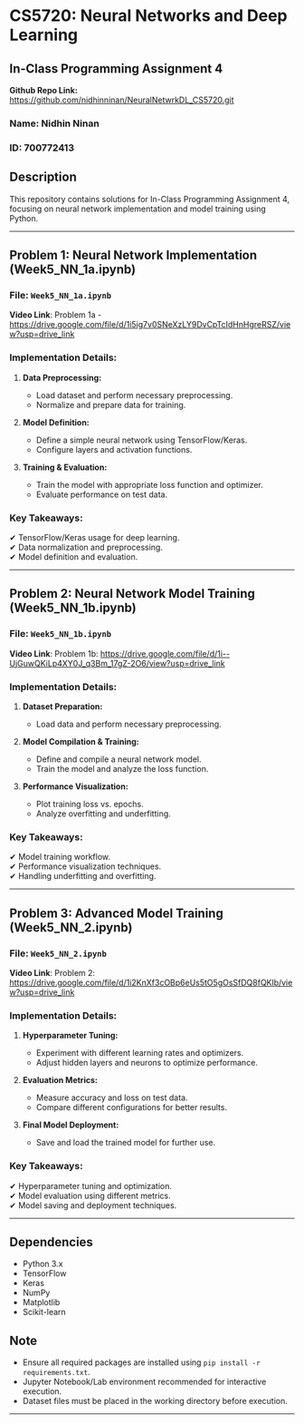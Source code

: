 # CS5720: Neural Networks and Deep Learning  
## In-Class Programming Assignment 4  

**Github Repo Link:** https://github.com/nidhinninan/NeuralNetwrkDL_CS5720.git 

### Name: Nidhin Ninan  
### ID: 700772413  

## Description  
This repository contains solutions for In-Class Programming Assignment 4, focusing on neural network implementation and model training using Python.  

---

## Problem 1: Neural Network Implementation (Week5_NN_1a.ipynb)  

### **File:** `Week5_NN_1a.ipynb`  
**Video Link**: Problem 1a - https://drive.google.com/file/d/1i5ig7v0SNeXzLY9DvCpTcIdHnHgreRSZ/view?usp=drive_link

### **Implementation Details:**  
1. **Data Preprocessing:**  
   - Load dataset and perform necessary preprocessing.  
   - Normalize and prepare data for training.  

2. **Model Definition:**  
   - Define a simple neural network using TensorFlow/Keras.  
   - Configure layers and activation functions.  

3. **Training & Evaluation:**  
   - Train the model with appropriate loss function and optimizer.  
   - Evaluate performance on test data.  

### **Key Takeaways:**  
✔ TensorFlow/Keras usage for deep learning.  
✔ Data normalization and preprocessing.  
✔ Model definition and evaluation.  

---

## Problem 2: Neural Network Model Training (Week5_NN_1b.ipynb)  

### **File:** `Week5_NN_1b.ipynb`
**Video Link**: Problem 1b: https://drive.google.com/file/d/1i--UjGuwQKiLp4XY0J_q3Bm_17gZ-2O6/view?usp=drive_link

### **Implementation Details:**  
1. **Dataset Preparation:**  
   - Load data and perform necessary preprocessing.  

2. **Model Compilation & Training:**  
   - Define and compile a neural network model.  
   - Train the model and analyze the loss function.  

3. **Performance Visualization:**  
   - Plot training loss vs. epochs.  
   - Analyze overfitting and underfitting.  

### **Key Takeaways:**  
✔ Model training workflow.  
✔ Performance visualization techniques.  
✔ Handling underfitting and overfitting.  

---

## Problem 3: Advanced Model Training (Week5_NN_2.ipynb)  

### **File:** `Week5_NN_2.ipynb`  
**Video Link**: Problem 2: https://drive.google.com/file/d/1i2KnXf3cOBp6eUs5tO5gOsSfDQ8fQKlb/view?usp=drive_link

### **Implementation Details:**  
1. **Hyperparameter Tuning:**  
   - Experiment with different learning rates and optimizers.  
   - Adjust hidden layers and neurons to optimize performance.  

2. **Evaluation Metrics:**  
   - Measure accuracy and loss on test data.  
   - Compare different configurations for better results.  

3. **Final Model Deployment:**  
   - Save and load the trained model for further use.  

### **Key Takeaways:**  
✔ Hyperparameter tuning and optimization.  
✔ Model evaluation using different metrics.  
✔ Model saving and deployment techniques.  

---

## Dependencies  
- Python 3.x  
- TensorFlow  
- Keras  
- NumPy  
- Matplotlib  
- Scikit-learn  

## Note  
- Ensure all required packages are installed using `pip install -r requirements.txt`.  
- Jupyter Notebook/Lab environment recommended for interactive execution.  
- Dataset files must be placed in the working directory before execution.  

---


